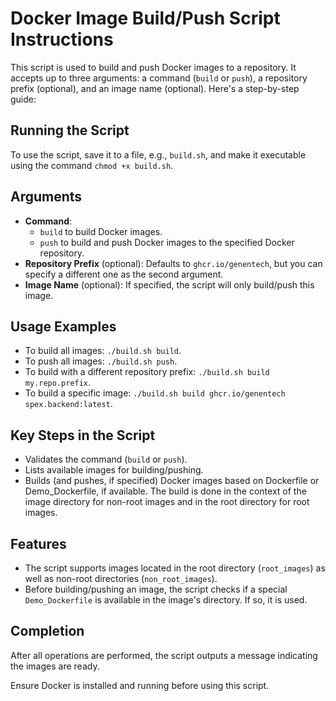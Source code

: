 
# Docker Image Build/Push Script Instructions

This script is used to build and push Docker images to a repository. It accepts up to three arguments: a command (`build` or `push`), a repository prefix (optional), and an image name (optional). Here's a step-by-step guide:

## Running the Script
To use the script, save it to a file, e.g., `build.sh`, and make it executable using the command `chmod +x build.sh`.

## Arguments
- **Command**:
    - `build` to build Docker images.
    - `push` to build and push Docker images to the specified Docker repository.
- **Repository Prefix** (optional): Defaults to `ghcr.io/genentech`, but you can specify a different one as the second argument.
- **Image Name** (optional): If specified, the script will only build/push this image.

## Usage Examples
- To build all images: `./build.sh build`.
- To push all images: `./build.sh push`.
- To build with a different repository prefix: `./build.sh build my.repo.prefix`.
- To build a specific image: `./build.sh build ghcr.io/genentech spex.backend:latest`.

## Key Steps in the Script
- Validates the command (`build` or `push`).
- Lists available images for building/pushing.
- Builds (and pushes, if specified) Docker images based on Dockerfile or Demo_Dockerfile, if available. The build is done in the context of the image directory for non-root images and in the root directory for root images.

## Features
- The script supports images located in the root directory (`root_images`) as well as non-root directories (`non_root_images`).
- Before building/pushing an image, the script checks if a special `Demo_Dockerfile` is available in the image's directory. If so, it is used.

## Completion
After all operations are performed, the script outputs a message indicating the images are ready.

Ensure Docker is installed and running before using this script.
